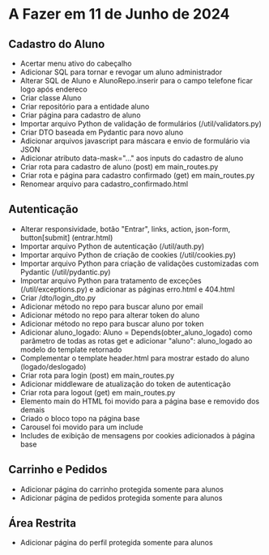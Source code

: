 # A Fazer em 11 de Junho de 2024

## Cadastro do Aluno

- Acertar menu ativo do cabeçalho
- Adicionar SQL para tornar e revogar um aluno administrador
- Alterar SQL de Aluno e AlunoRepo.inserir para o campo telefone ficar logo após endereco
- Criar classe Aluno
- Criar repositório para a entidade aluno
- Criar página para cadastro de aluno
- Importar arquivo Python de validação de formulários (/util/validators.py)
- Criar DTO baseada em Pydantic para novo aluno
- Adicionar arquivos javascript para máscara e envio de formulário via JSON
- Adicionar atributo data-mask="..." aos inputs do cadastro de aluno
- Criar rota para cadastro de aluno (post) em main_routes.py
- Criar rota e página para cadastro confirmado (get) em main_routes.py
- Renomear arquivo para cadastro_confirmado.html

## Autenticação

- Alterar responsividade, botão "Entrar", links, action, json-form, button[submit] (entrar.html)
- Importar arquivo Python de autenticação (/util/auth.py)
- Importar arquivo Python de criação de cookies (/util/cookies.py)
- Importar arquivo Python para criação de validações customizadas com Pydantic (/util/pydantic.py)
- Importar arquivo Python para tratamento de exceções (/util/exceptions.py) e adicionar as páginas erro.html e 404.html
- Criar /dto/login_dto.py
- Adicionar método no repo para buscar aluno por email
- Adicionar método no repo para alterar token do aluno
- Adicionar método no repo para buscar aluno por token
- Adicionar aluno_logado: Aluno = Depends(obter_aluno_logado) como parâmetro de todas as rotas get e adicionar "aluno": aluno_logado ao modelo do template retornado
- Complementar o template header.html para mostrar estado do aluno (logado/deslogado)
- Criar rota para login (post) em main\_routes.py
- Adicionar middleware de atualização do token de autenticação
- Criar rota para logout (get) em main\_routes.py
- Elemento main do HTML foi movido para a página base e removido dos demais
- Criado o bloco topo na página base
- Carousel foi movido para um include
- Includes de exibição de mensagens por cookies adicionados à página base

## Carrinho e Pedidos

- Adicionar página do carrinho protegida somente para alunos
- Adicionar página de pedidos protegida somente para alunos

## Área Restrita

- Adicionar página do perfil protegida somente para alunos
